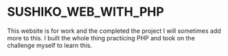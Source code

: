 # SUSHIKO_WEB_WITH_PHP
This website is for work and the completed the project I will sometimes add more to this. I built the whole thing practicing PHP and took on the challenge myself to learn this. 
